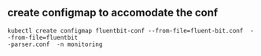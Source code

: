 ## create configmap to accomodate the conf
```
kubectl create configmap fluentbit-conf --from-file=fluent-bit.conf  --from-file=fluentbit
-parser.conf  -n monitoring
```
